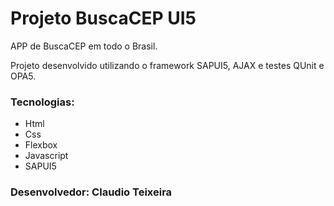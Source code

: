 # Projeto BuscaCEP UI5
APP de BuscaCEP em todo o Brasil.

Projeto desenvolvido utilizando o framework SAPUI5, AJAX e testes QUnit e OPA5.

### Tecnologias:
* Html
* Css
* Flexbox
* Javascript
* SAPUI5

### Desenvolvedor: Claudio Teixeira

